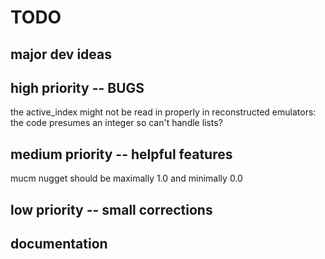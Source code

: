 # TODO

## major dev ideas

## high priority -- BUGS
the active_index might not be read in properly in reconstructed emulators: the code presumes an integer so can't handle lists?

## medium priority -- helpful features
mucm nugget should be maximally 1.0 and minimally 0.0

## low priority -- small corrections

## documentation
